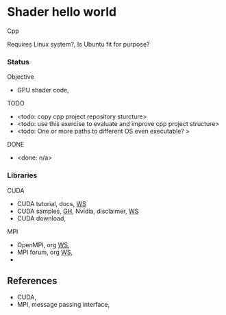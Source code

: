 # Shader hello world

Cpp

Requires Linux system?, Is Ubuntu fit for purpose? 

### Status

Objective
* GPU shader code, 

TODO
* <todo: copy cpp project repository sturcture>
* <todo: use this exercise to evaluate and improve cpp project structure>
* <todo: One or more paths to different OS even executable? >

DONE
* <done: n/a>

### Libraries

CUDA
* CUDA tutorial, docs, [WS](https://cuda-tutorial.readthedocs.io/en/latest/)
* CUDA samples, [GH](https://github.com/nvidia/cuda-samples), Nvidia, disclaimer, [WS](https://docs.nvidia.com/cuda/cuda-samples/index.html)
* CUDA download,

MPI
* OpenMPI, org [WS](https://www.open-mpi.org/), 
* MPI forum, org [WS](https://www.mpi-forum.org/),
* 

## References

* CUDA, 
* MPI, message passing interface, 

